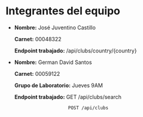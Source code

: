 # Integrantes del equipo

- **Nombre:** José Juventino Castillo 

  **Carnet:** 00048322  

  **Endpoint trabajado:** /api/clubs/country/{country}

- **Nombre:** German David Santos 

  **Carnet:** 00059122

  **Grupo de Laboratorio:** Jueves 9AM

  **Endpoint trabajado:** GET /api/clubs/search

                          POST /api/clubs
